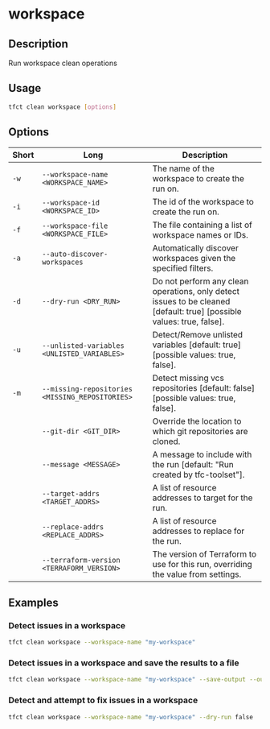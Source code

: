 # workspace

## Description

Run workspace clean operations

## Usage

```bash
tfct clean workspace [options]
```

## Options

| Short | Long                                             | Description                                                                                                           |
|-------|--------------------------------------------------|-----------------------------------------------------------------------------------------------------------------------|
| `-w`  | `--workspace-name <WORKSPACE_NAME>`              | The name of the workspace to create the run on.                                                                       |
| `-i`  | `--workspace-id <WORKSPACE_ID>`                  | The id of the workspace to create the run on.                                                                         |
| `-f`  | `--workspace-file <WORKSPACE_FILE>`              | The file containing a list of workspace names or IDs.                                                                 |
| `-a`  | `--auto-discover-workspaces`                     | Automatically discover workspaces given the specified filters.                                                        |
| `-d`  | `--dry-run <DRY_RUN>`                            | Do not perform any clean operations, only detect issues to be cleaned [default: true] [possible values: true, false]. |
| `-u`  | `--unlisted-variables <UNLISTED_VARIABLES>`      | Detect/Remove unlisted variables [default: true] [possible values: true, false].                                      |
| `-m`  | `--missing-repositories <MISSING_REPOSITORIES>`  | Detect missing vcs repositories [default: false] [possible values: true, false].                                      |
|       | `--git-dir <GIT_DIR>`                            | Override the location to which git repositories are cloned.                                                           |
|       | `--message <MESSAGE>`                            | A message to include with the run [default: "Run created by tfc-toolset"].                                            |
|       | `--target-addrs <TARGET_ADDRS>`                  | A list of resource addresses to target for the run.                                                                   |
|       | `--replace-addrs <REPLACE_ADDRS>`                | A list of resource addresses to replace for the run.                                                                  |
|       | `--terraform-version <TERRAFORM_VERSION>`        | The version of Terraform to use for this run, overriding the value from settings.                                     |

## Examples

### Detect issues in a workspace

```bash
tfct clean workspace --workspace-name "my-workspace"
```

### Detect issues in a workspace and save the results to a file

```bash
tfct clean workspace --workspace-name "my-workspace" --save-output --output "clean-results.json"
```

### Detect and attempt to fix issues in a workspace

```bash
tfct clean workspace --workspace-name "my-workspace" --dry-run false
```